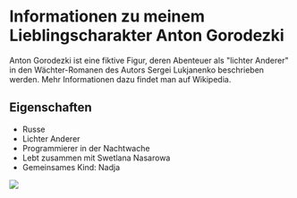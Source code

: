 # Informationen zu meinem Lieblingscharakter Anton Gorodezki

Anton Gorodezki ist eine fiktive Figur, deren Abenteuer als "lichter Anderer" in den Wächter-Romanen des Autors Sergei Lukjanenko beschrieben werden. Mehr Informationen dazu findet man auf Wikipedia.

## Eigenschaften
* Russe
* Lichter Anderer
* Programmierer in der Nachtwache
* Lebt zusammen mit Swetlana Nasarowa
* Gemeinsames Kind: Nadja

<img src="http://www.playerweb.de/material/filme/waechter-der-nacht-0_400.jpg"/>

